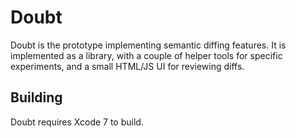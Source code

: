 # Doubt

Doubt is the prototype implementing semantic diffing features. It is implemented as a library, with a couple of helper tools for specific experiments, and a small HTML/JS UI for reviewing diffs.

## Building

Doubt requires Xcode 7 to build.
